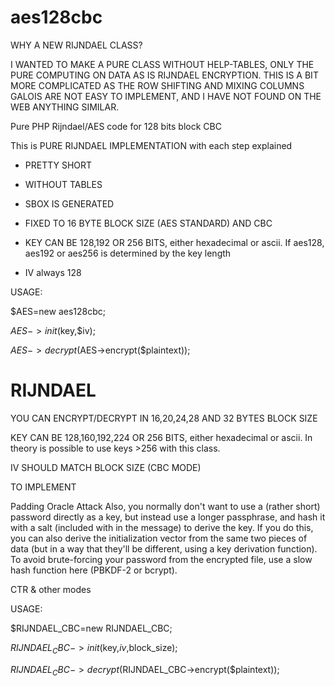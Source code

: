 # aes128cbc

WHY A NEW RIJNDAEL CLASS?

I WANTED TO MAKE A PURE CLASS WITHOUT HELP-TABLES, ONLY THE PURE COMPUTING ON DATA AS IS RIJNDAEL ENCRYPTION. THIS IS A BIT MORE COMPLICATED AS THE ROW SHIFTING AND MIXING COLUMNS GALOIS ARE NOT EASY TO IMPLEMENT, AND I HAVE NOT FOUND ON THE WEB ANYTHING SIMILAR.

Pure PHP Rijndael/AES code for 128 bits block CBC

This is PURE RIJNDAEL IMPLEMENTATION with each step explained

- PRETTY SHORT

- WITHOUT TABLES

- SBOX IS GENERATED

- FIXED TO 16 BYTE BLOCK SIZE (AES STANDARD) AND CBC

- KEY CAN BE 128,192 OR 256 BITS, either hexadecimal or ascii. If aes128, aes192 or aes256 is determined by the key length

- IV always 128

USAGE:

$AES=new aes128cbc;

$AES->init($key,$iv);

$AES->decrypt($AES->encrypt($plaintext));

# RIJNDAEL

YOU CAN ENCRYPT/DECRYPT IN 16,20,24,28 AND 32 BYTES BLOCK SIZE

KEY CAN BE 128,160,192,224 OR 256 BITS, either hexadecimal or ascii. In theory is possible to use keys >256 with this class.

IV SHOULD MATCH BLOCK SIZE (CBC MODE)

TO IMPLEMENT

Padding Oracle Attack
Also, you normally don't want to use a (rather short) password directly as a key, but instead use a longer passphrase, and hash it with a salt (included with in the message) to derive the key. If you do this, you can also derive the initialization vector from the same two pieces of data (but in a way that they'll be different, using a key derivation function). To avoid brute-forcing your password from the encrypted file, use a slow hash function here (PBKDF-2 or bcrypt).

CTR & other modes

USAGE:

$RIJNDAEL_CBC=new RIJNDAEL_CBC;

$RIJNDAEL_CBC->init($key,$iv,$block_size);

$RIJNDAEL_CBC->decrypt($RIJNDAEL_CBC->encrypt($plaintext));
